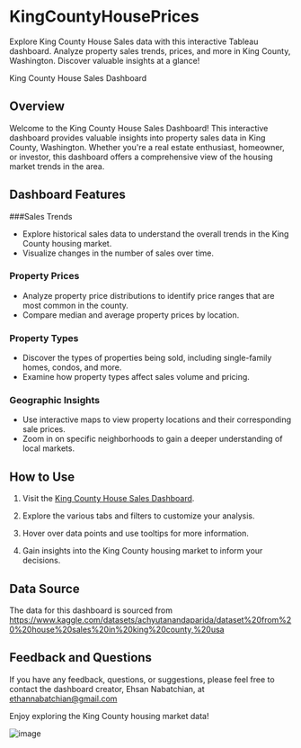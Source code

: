 # KingCountyHousePrices
Explore King County House Sales data with this interactive Tableau dashboard. Analyze property sales trends, prices, and more in King County, Washington. Discover valuable insights at a glance!

King County House Sales Dashboard

## Overview

Welcome to the King County House Sales Dashboard! This interactive dashboard provides valuable insights into property sales data in King County, Washington. Whether you're a real estate enthusiast, homeowner, or investor, this dashboard offers a comprehensive view of the housing market trends in the area.

## Dashboard Features

###Sales Trends

- Explore historical sales data to understand the overall trends in the King County housing market.
- Visualize changes in the number of sales over time.

### Property Prices

- Analyze property price distributions to identify price ranges that are most common in the county.
- Compare median and average property prices by location.

### Property Types

- Discover the types of properties being sold, including single-family homes, condos, and more.
- Examine how property types affect sales volume and pricing.



### Geographic Insights

- Use interactive maps to view property locations and their corresponding sale prices.
- Zoom in on specific neighborhoods to gain a deeper understanding of local markets.

## How to Use

1. Visit the [King County House Sales Dashboard](https://public.tableau.com/app/profile/ehsan.nabatchian/viz/KingCountyHouseSales_16944580599190/KINGCOUNTYHOUSESALES).

2. Explore the various tabs and filters to customize your analysis.

3. Hover over data points and use tooltips for more information.

4. Gain insights into the King County housing market to inform your decisions.

## Data Source

The data for this dashboard is sourced from https://www.kaggle.com/datasets/achyutanandaparida/dataset%20from%20%20house%20sales%20in%20king%20county,%20usa

## Feedback and Questions

If you have any feedback, questions, or suggestions, please feel free to contact the dashboard creator, Ehsan Nabatchian, at ethannabatchian@gmail.com

Enjoy exploring the King County housing market data!


![image](https://github.com/Ethann93/KingCountyHousePrices/assets/133777296/9a4b3265-fef6-4d5a-a9b7-631d1ad26683)
